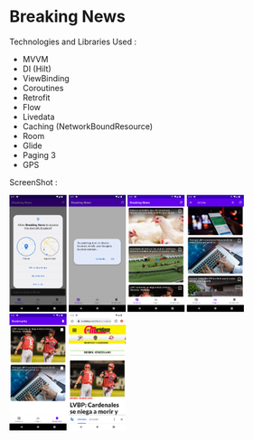 # Breaking News

Technologies and Libraries Used :
<br>
* MVVM
* DI (Hilt)
* ViewBinding
* Coroutines
* Retrofit
* Flow
* Livedata
* Caching (NetworkBoundResource)
* Room
* Glide
* Paging 3
* GPS

ScreenShot :


<img alt="emadkeyvani Breaking_news" src="/screenshots/01.png" width="20%">
  
<img alt="emadkeyvani Breaking_news" src="/screenshots/02.png" width="20%">
 
<img alt="emadkeyvani Breaking_news" src="/screenshots/03.png" width="20%">
  
<img alt="emadkeyvani Breaking_news" src="/screenshots/04.png" width="20%">
  
<img alt="emadkeyvani Breaking_news" src="/screenshots/05.png" width="20%">
 
<img alt="emadkeyvani Breaking_news" src="/screenshots/06.png" width="20%">
